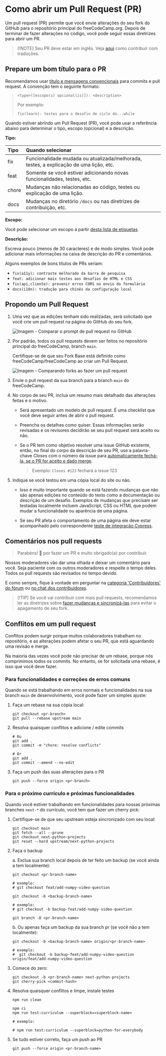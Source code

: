 # Como abrir um Pull Request (PR)

Um pull request (PR) permite que você envie alterações do seu fork do GitHub para o repositório principal do freeCodeCamp.org. Depois de terminar de fazer alterações no código, você pode seguir essas diretrizes para abrir um PR.

> [!NOTE] Seu PR deve estar em inglês. Veja [aqui](index.md#translations) como contribuir com traduções.

## Prepare um bom título para o PR

Recomendamos usar [título e mensagens convencionais](https://www.conventionalcommits.org/) para commits e pull request. A convenção tem o seguinte formato:

> `<type>([escopo(s) opcional(is)]): <description>`
> 
> Por exemplo:
> 
> `fix(learn): testes para o desafio de ciclo do...while`

Quando estiver abrindo um Pull Request (PR), você pode usar a referência abaixo para determinar o tipo, escopo (opcional) e a descrição.

**Tipo:**

| Tipo  | Quando selecionar                                                                      |
|:----- |:-------------------------------------------------------------------------------------- |
| fix   | Funcionalidade mudada ou atualizada/melhorada, testes, a explicação de uma lição, etc. |
| feat  | Somente se você estiver adicionando novas funcionalidades, testes, etc.                |
| chore | Mudanças não relacionadas ao código, testes ou explicação de uma lição.                |
| docs  | Mudanças no diretório `/docs` ou nas diretrizes de contribuição, etc.                  |

**Escopo:**

Você pode selecionar um escopo a partir [desta lista de etiquetas](https://github.com/freeCodeCamp/freeCodeCamp/labels?q=scope).

**Descrição:**

Escreva pouco (menos de 30 caracteres) e de modo simples. Você pode adicionar mais informações na caixa de descrição do PR e comentários.

Alguns exemplos de bons títulos de PRs seriam:

- `fix(a11y): contraste melhorado da barra de pesquisa`
- `feat: adicionar mais testes aos desafios de HTML e CSS`
- `fix(api,cliente): prevenir erros CORS no envio do formulário`
- `docs(i18n): tradução para chinês da configuração local`

## Propondo um Pull Request

1. Uma vez que as edições tenham sido realizadas, será solicitado que você crie um pull request na página do GitHub do seu fork.

   ![Imagem - Comparar o prompt de pull request no GitHub](https://contribute.freecodecamp.org/images/github/compare-pull-request-prompt.png)

2. Por padrão, todos os pull requests devem ser feitos no repositório principal do freeCodeCamp, branch `main`.

   Certifique-se de que seu Fork Base está definido como freeCodeCamp/freeCodeCamp ao criar um Pull Request.

   ![Imagem - Comparando forks ao fazer um pull request](https://contribute.freecodecamp.org/images/github/comparing-forks-for-pull-request.png)

3. Envie o pull request da sua branch para a branch `main` do freeCodeCamp.

4. No corpo de seu PR, inclua um resumo mais detalhado das alterações feitas e o motivo.

   - Será apresentado um modelo de pull request. É uma checklist que você deve seguir antes de abrir o pull request.

   - Preencha os detalhes como quiser. Essas informações serão revisadas e os revisores decidirão se seu pull request será aceito ou não.

   - Se o PR tem como objetivo resolver uma issue GitHub existente, então, no final do corpo da descrição de seu PR, use a palavra-chave _Closes_ com o número da issue para [automaticamente fechá-la, se o PR for aceito e dado merge](https://help.github.com/en/articles/closing-issues-using-keywords).

     > Exemplo: `Closes #123` fechará a issue 123

5. Indique se você testou em uma cópia local do site ou não.

   - Isso é muito importante quando se está fazendo mudanças que não são apenas edições no conteúdo do texto como a documentação ou descrição de um desafio. Exemplos de mudanças que precisam ser testadas localmente incluem JavaScript, CSS ou HTML que podem mudar a funcionalidade ou aparência de uma página.

   - Se seu PR afeta o comportamento de uma página ele deve estar acompanhado pelo correspondente [teste de integração Cypress](how-to-add-cypress-tests.md).

## Comentários nos pull requests

> Parabéns! :tada: por fazer um PR e muito obrigado(a) por contribuir.

Nossos moderadores vão dar uma olhada e deixar um comentário para você. Seja paciente com os outros moderadores e respeite o tempo deles. Todos os pull requests são revisados no tempo devido.

E como sempre, fique à vontade em perguntar na [categoria 'Contribuidores' do fórum](https://forum.freecodecamp.org/c/contributors) ou [no chat dos contribuidores](https://chat.freecodecamp.org/channel/contributors).

> [!TIP] Se você vai contribuir com mais pull requests, recomendamos ler as diretrizes sobre [fazer mudanças e sincronizá-las](how-to-setup-freecodecamp-locally.md#making-changes-locally) para evitar o apagamento de seu fork.

## Conflitos em um pull request

Conflitos podem surgir porque muitos colaboradores trabalham no repositório, e as alterações podem afetar o seu PR, que está aguardando uma revisão e merge.

Na maioria das vezes você pode não precisar de um rebase, porque nós comprimimos todos os commits. No entanto, se for solicitada uma rebase, é isso que você deve fazer.

### Para funcionalidades e correções de erros comuns

Quando se está trabalhando em erros normais e funcionalidades na sua branch `main` de desenvolvimento, você pode fazer um simples ajuste:

1. Faça um rebase na sua cópia local:

   ```console
   git checkout <pr-branch>
   git pull --rebase upstream main
   ```

2. Resolva quaisquer conflitos e adicione / edite commits

   ```console
   # Ou
   git add .
   git commit -m "chore: resolve conflicts"

   # Or
   git add .
   git commit --amend --no-edit
   ```

3. Faça um push das suas alterações para o PR

   ```console
   git push --force origin <pr-branch>
   ```

### Para o próximo currículo e próximas funcionalidades

Quando você estiver trabalhando em funcionalidades para nossas próximas branches `next-*` do currículo, você tem que fazer um cherry pick:

1. Certifique-se de que seu upstream esteja sincronizado com seu local:

   ```console
   git checkout main
   git fetch --all --prune
   git checkout next-python-projects
   git reset --hard upstream/next-python-projects
   ```

2. Faça o backup

   a. Exclua sua branch local depois de ter feito um backup (se você ainda a tem localmente):

      ```console
      git checkout <pr-branch-name>

      # exemplo:
      # git checkout feat/add-numpy-video-question

      git checkout -b <backup-branch-name>

      # exemplo:
      # git checkout -b backup-feat/add-numpy-video-question

      git branch -D <pr-branch-name>
      ```

   b. Ou apenas faça um backup da sua branch pr (se você não a tem localmente):

      ```console
      git checkout -b <backup-branch-name> origin/<pr-branch-name>

      # exemplo:
      #  git checkout -b backup-feat/add-numpy-video-question origin/feat/add-numpy-video-question
      ```

4. Comece do zero:

   ```console
   git checkout -b <pr-branch-name> next-python-projects
   git cherry-pick <commit-hash>
   ```

5. Resolva quaisquer conflitos e limpe, instale testes

   ```console
   npm run clean

   npm ci
   npm run test:curriculum --superblock=<superblock-name>

   # exemplo:

   # npm run test:curriculum --superblock=python-for-everybody

   ```

6. Se tudo estiver correto, faça um push ao PR

   ```console
   git push --force origin <pr-branch-name>
   ```
